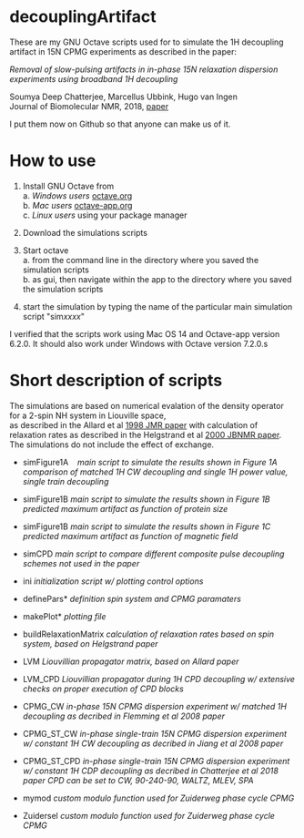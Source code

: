 # decouplingArtifact

These are my GNU Octave scripts used for to simulate the 1H decoupling artifact 
in 15N CPMG experiments as described in the paper:  

*Removal of slow-pulsing artifacts in in-phase 15N relaxation dispersion experiments using broadband 1H decoupling*  

Soumya Deep Chatterjee, Marcellus Ubbink, Hugo van Ingen  
Journal of Biomolecular NMR, 2018, [paper](https://link.springer.com/article/10.1007/s10858-018-0193-2)

I put them now on Github so that anyone can make us of it.  

# How to use

1. Install GNU Octave from  
	a. *Windows users* [octave.org](https://octave.org)  
	b. *Mac users* [octave-app.org](https://octave-app.org)  
	c. *Linux users* using your package manager  

2. Download the simulations scripts 

3. Start octave  
	a. from the command line in the directory where you saved the simulation scripts  
	b. as gui, then navigate within the app to the directory where you saved the simulation scripts  

4. start the simulation by typing the name of the particular main simulation script "sim*xxxx*"

I verified that the scripts work using Mac OS 14 and Octave-app version 6.2.0.
It should also work under Windows with Octave version 7.2.0.s

# Short description of scripts

The simulations are based on numerical evalation of the density operator for a 2-spin NH system in Liouville space,  
as described in the Allard et al [1998 JMR paper](https://doi.org/10.1006/jmre.1998.1509) with calculation of relaxation rates as described in the Helgstrand et al [2000 JBNMR paper](https://doi.org/10.1023/A:1008309220156).
The simulations do not include the effect of exchange.  

+ simFigure1A    *main script to simulate the results shown in Figure 1A*
    *comparison of matched 1H CW decoupling and single 1H power value, single train decoupling*
+ simFigure1B    *main script to simulate the results shown in Figure 1B*
                   *predicted maximum artifact as function of protein size*
+ simFigure1B    *main script to simulate the results shown in Figure 1C*
                   *predicted maximum artifact as function of magnetic field*
+ simCPD         *main script to compare different composite pulse decoupling schemes*
                   *not used in the paper*

+ ini						*initialization script w/ plotting control options*
+ definePars*				*definition spin system and CPMG paramaters*
+ makePlot*				*plotting file*
+ buildRelaxationMatrix	*calculation of relaxation rates based on spin system, based on Helgstrand paper*
+ LVM						*Liouvillian propagator matrix, based on Allard paper*
+ LVM_CPD					*Liouvillian propagator during 1H CPD decoupling*
						*w/ extensive checks on proper execution of CPD blocks*
+ CPMG_CW					*in-phase 15N CPMG dispersion experiment w/ matched 1H decoupling*
						*as decribed in Flemming et al 2008 paper*
+ CPMG_ST_CW				*in-phase single-train 15N CPMG dispersion experiment w/ constant 1H CW decoupling*
						*as decribed in Jiang et al 2008 paper*
+ CPMG_ST_CPD				*in-phase single-train 15N CPMG dispersion experiment w/ constant 1H CDP decoupling*
						*as decribed in Chatterjee et al 2018 paper*
						*CPD can be set to CW, 90-240-90, WALTZ, MLEV, SPA*
+ mymod					*custom modulo function used for Zuiderweg phase cycle CPMG*
+ Zuidersel				*custom modulo function used for Zuiderweg phase cycle CPMG*

